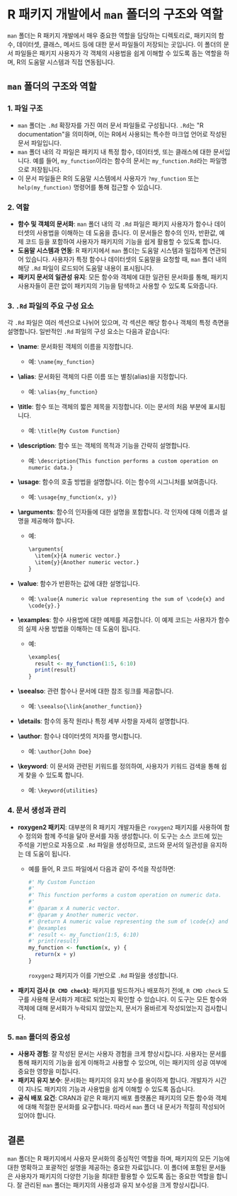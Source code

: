 
# R 패키지 개발에서 `man` 폴더의 구조와 역할

`man` 폴더는 R 패키지 개발에서 매우 중요한 역할을 담당하는 디렉토리로, 패키지의 함수, 데이터셋, 클래스, 메서드 등에 대한 문서 파일들이 저장되는 곳입니다. 이 폴더의 문서 파일들은 패키지 사용자가 각 객체의 사용법을 쉽게 이해할 수 있도록 돕는 역할을 하며, R의 도움말 시스템과 직접 연동됩니다.

## `man` 폴더의 구조와 역할

### 1. 파일 구조
- `man` 폴더는 `.Rd` 확장자를 가진 여러 문서 파일들로 구성됩니다. `.Rd`는 "R documentation"을 의미하며, 이는 R에서 사용되는 특수한 마크업 언어로 작성된 문서 파일입니다.
- `man` 폴더 내의 각 파일은 패키지 내 특정 함수, 데이터셋, 또는 클래스에 대한 문서입니다. 예를 들어, `my_function`이라는 함수의 문서는 `my_function.Rd`라는 파일명으로 저장됩니다.
- 이 문서 파일들은 R의 도움말 시스템에서 사용자가 `?my_function` 또는 `help(my_function)` 명령어를 통해 접근할 수 있습니다.

### 2. 역할
- **함수 및 객체의 문서화**: `man` 폴더 내의 각 `.Rd` 파일은 패키지 사용자가 함수나 데이터셋의 사용법을 이해하는 데 도움을 줍니다. 이 문서들은 함수의 인자, 반환값, 예제 코드 등을 포함하여 사용자가 패키지의 기능을 쉽게 활용할 수 있도록 합니다.
- **도움말 시스템과 연동**: R 패키지에서 `man` 폴더는 도움말 시스템과 밀접하게 연관되어 있습니다. 사용자가 특정 함수나 데이터셋의 도움말을 요청할 때, `man` 폴더 내의 해당 `.Rd` 파일이 로드되어 도움말 내용이 표시됩니다.
- **패키지 문서의 일관성 유지**: 모든 함수와 객체에 대한 일관된 문서화를 통해, 패키지 사용자들이 혼란 없이 패키지의 기능을 탐색하고 사용할 수 있도록 도와줍니다.

### 3. `.Rd` 파일의 주요 구성 요소
각 `.Rd` 파일은 여러 섹션으로 나뉘어 있으며, 각 섹션은 해당 함수나 객체의 특정 측면을 설명합니다. 일반적인 `.Rd` 파일의 구성 요소는 다음과 같습니다:

- **\name**: 문서화된 객체의 이름을 지정합니다.
  - 예: `\name{my_function}`

- **\alias**: 문서화된 객체의 다른 이름 또는 별칭(alias)을 지정합니다.
  - 예: `\alias{my_function}`

- **\title**: 함수 또는 객체의 짧은 제목을 지정합니다. 이는 문서의 처음 부분에 표시됩니다.
  - 예: `\title{My Custom Function}`

- **\description**: 함수 또는 객체의 목적과 기능을 간략히 설명합니다.
  - 예: `\description{This function performs a custom operation on numeric data.}`

- **\usage**: 함수의 호출 방법을 설명합니다. 이는 함수의 시그니처를 보여줍니다.
  - 예: `\usage{my_function(x, y)}`

- **\arguments**: 함수의 인자들에 대한 설명을 포함합니다. 각 인자에 대해 이름과 설명을 제공해야 합니다.
  - 예:
    ```r
    \arguments{
      \item{x}{A numeric vector.}
      \item{y}{Another numeric vector.}
    }
    ```

- **\value**: 함수가 반환하는 값에 대한 설명입니다.
  - 예: `\value{A numeric value representing the sum of \code{x} and \code{y}.}`

- **\examples**: 함수 사용법에 대한 예제를 제공합니다. 이 예제 코드는 사용자가 함수의 실제 사용 방법을 이해하는 데 도움이 됩니다.
  - 예:
    ```r
    \examples{
      result <- my_function(1:5, 6:10)
      print(result)
    }
    ```

- **\seealso**: 관련 함수나 문서에 대한 참조 링크를 제공합니다.
  - 예: `\seealso{\link{another_function}}`

- **\details**: 함수의 동작 원리나 특정 세부 사항을 자세히 설명합니다.

- **\author**: 함수나 데이터셋의 저자를 명시합니다.
  - 예: `\author{John Doe}`

- **\keyword**: 이 문서와 관련된 키워드를 정의하여, 사용자가 키워드 검색을 통해 쉽게 찾을 수 있도록 합니다.
  - 예: `\keyword{utilities}`

### 4. 문서 생성과 관리
- **roxygen2 패키지**: 대부분의 R 패키지 개발자들은 `roxygen2` 패키지를 사용하여 함수 정의와 함께 주석을 달아 문서를 자동 생성합니다. 이 도구는 소스 코드에 있는 주석을 기반으로 자동으로 `.Rd` 파일을 생성하므로, 코드와 문서의 일관성을 유지하는 데 도움이 됩니다.
  - 예를 들어, R 코드 파일에서 다음과 같이 주석을 작성하면:
    ```r
    #' My Custom Function
    #'
    #' This function performs a custom operation on numeric data.
    #'
    #' @param x A numeric vector.
    #' @param y Another numeric vector.
    #' @return A numeric value representing the sum of \code{x} and \code{y}.
    #' @examples
    #' result <- my_function(1:5, 6:10)
    #' print(result)
    my_function <- function(x, y) {
      return(x + y)
    }
    ```
    `roxygen2` 패키지가 이를 기반으로 `.Rd` 파일을 생성합니다.

- **패키지 검사 (`R CMD check`)**: 패키지를 빌드하거나 배포하기 전에, `R CMD check` 도구를 사용해 문서화가 제대로 되었는지 확인할 수 있습니다. 이 도구는 모든 함수와 객체에 대해 문서화가 누락되지 않았는지, 문서가 올바르게 작성되었는지 검사합니다.

### 5. `man` 폴더의 중요성
- **사용자 경험**: 잘 작성된 문서는 사용자 경험을 크게 향상시킵니다. 사용자는 문서를 통해 패키지의 기능을 쉽게 이해하고 사용할 수 있으며, 이는 패키지의 성공 여부에 중요한 영향을 미칩니다.
- **패키지 유지 보수**: 문서화는 패키지의 유지 보수를 용이하게 합니다. 개발자가 시간이 지나도 패키지의 기능과 사용법을 쉽게 이해할 수 있도록 돕습니다.
- **공식 배포 요건**: CRAN과 같은 R 패키지 배포 플랫폼은 패키지의 모든 함수와 객체에 대해 적절한 문서화를 요구합니다. 따라서 `man` 폴더 내 문서가 적절히 작성되어 있어야 합니다.

## 결론
`man` 폴더는 R 패키지에서 사용자 문서화의 중심적인 역할을 하며, 패키지의 모든 기능에 대한 명확하고 포괄적인 설명을 제공하는 중요한 자료입니다. 이 폴더에 포함된 문서들은 사용자가 패키지의 다양한 기능을 최대한 활용할 수 있도록 돕는 중요한 역할을 합니다. 잘 관리된 `man` 폴더는 패키지의 사용성과 유지 보수성을 크게 향상시킵니다.

